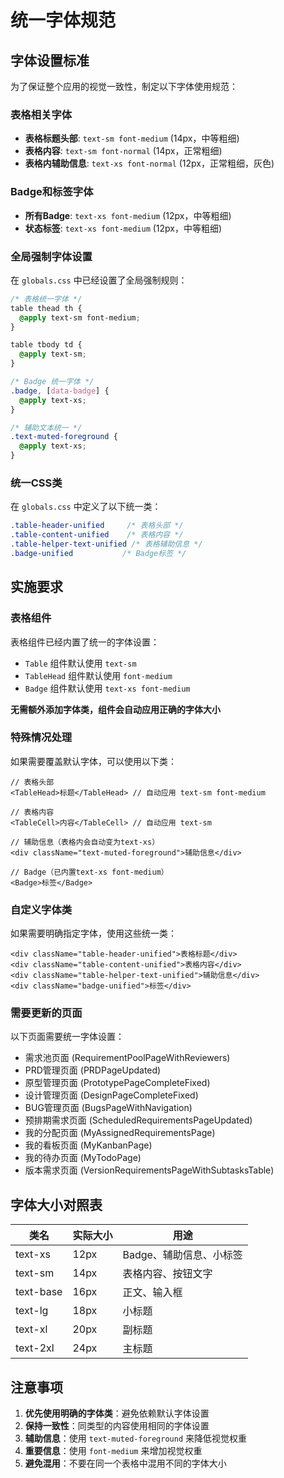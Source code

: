 # 统一字体规范

## 字体设置标准

为了保证整个应用的视觉一致性，制定以下字体使用规范：

### 表格相关字体
- **表格标题头部**: `text-sm font-medium` (14px，中等粗细)
- **表格内容**: `text-sm font-normal` (14px，正常粗细)  
- **表格内辅助信息**: `text-xs font-normal` (12px，正常粗细，灰色)

### Badge和标签字体
- **所有Badge**: `text-xs font-medium` (12px，中等粗细)
- **状态标签**: `text-xs font-medium` (12px，中等粗细)

### 全局强制字体设置

在 `globals.css` 中已经设置了全局强制规则：

```css
/* 表格统一字体 */
table thead th {
  @apply text-sm font-medium;
}

table tbody td {
  @apply text-sm;
}

/* Badge 统一字体 */
.badge, [data-badge] {
  @apply text-xs;
}

/* 辅助文本统一 */
.text-muted-foreground {
  @apply text-xs;
}
```

### 统一CSS类
在 `globals.css` 中定义了以下统一类：

```css
.table-header-unified     /* 表格头部 */
.table-content-unified    /* 表格内容 */
.table-helper-text-unified /* 表格辅助信息 */
.badge-unified           /* Badge标签 */
```

## 实施要求

### 表格组件
表格组件已经内置了统一的字体设置：
- `Table` 组件默认使用 `text-sm`
- `TableHead` 组件默认使用 `font-medium`
- `Badge` 组件默认使用 `text-xs font-medium`

**无需额外添加字体类，组件会自动应用正确的字体大小**

### 特殊情况处理
如果需要覆盖默认字体，可以使用以下类：

```tsx
// 表格头部
<TableHead>标题</TableHead> // 自动应用 text-sm font-medium

// 表格内容
<TableCell>内容</TableCell> // 自动应用 text-sm

// 辅助信息（表格内会自动变为text-xs）
<div className="text-muted-foreground">辅助信息</div>

// Badge（已内置text-xs font-medium）
<Badge>标签</Badge>
```

### 自定义字体类
如果需要明确指定字体，使用这些统一类：

```tsx
<div className="table-header-unified">表格标题</div>
<div className="table-content-unified">表格内容</div>
<div className="table-helper-text-unified">辅助信息</div>
<div className="badge-unified">标签</div>
```

### 需要更新的页面
以下页面需要统一字体设置：
- 需求池页面 (RequirementPoolPageWithReviewers)
- PRD管理页面 (PRDPageUpdated)
- 原型管理页面 (PrototypePageCompleteFixed)
- 设计管理页面 (DesignPageCompleteFixed)
- BUG管理页面 (BugsPageWithNavigation)
- 预排期需求页面 (ScheduledRequirementsPageUpdated)
- 我的分配页面 (MyAssignedRequirementsPage)
- 我的看板页面 (MyKanbanPage)
- 我的待办页面 (MyTodoPage)
- 版本需求页面 (VersionRequirementsPageWithSubtasksTable)

## 字体大小对照表

| 类名 | 实际大小 | 用途 |
|------|----------|------|
| text-xs | 12px | Badge、辅助信息、小标签 |
| text-sm | 14px | 表格内容、按钮文字 |
| text-base | 16px | 正文、输入框 |
| text-lg | 18px | 小标题 |
| text-xl | 20px | 副标题 |
| text-2xl | 24px | 主标题 |

## 注意事项

1. **优先使用明确的字体类**：避免依赖默认字体设置
2. **保持一致性**：同类型的内容使用相同的字体设置
3. **辅助信息**：使用 `text-muted-foreground` 来降低视觉权重
4. **重要信息**：使用 `font-medium` 来增加视觉权重
5. **避免混用**：不要在同一个表格中混用不同的字体大小